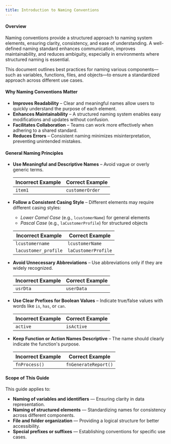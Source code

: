 ```yaml
---
title: Introduction to Naming Conventions
---
```

#### Overview
Naming conventions provide a structured approach to naming system elements, ensuring clarity, consistency, and ease of understanding. A well-defined naming standard enhances communication, improves maintainability, and reduces ambiguity, especially in environments where structured naming is essential.

This document outlines best practices for naming various components—such as variables, functions, files, and objects—to ensure a standardized approach across different use cases.

#### Why Naming Conventions Matter
- **Improves Readability** – Clear and meaningful names allow users to quickly understand the purpose of each element.
- **Enhances Maintainability** – A structured naming system enables easy modifications and updates without confusion.
- **Facilitates Collaboration** – Teams can work more effectively when adhering to a shared standard.
- **Reduces Errors** – Consistent naming minimizes misinterpretation, preventing unintended mistakes.


#### General Naming Principles

- **Use Meaningful and Descriptive Names** – Avoid vague or overly generic terms.  

    | **Incorrect Example** | **Correct Example** |
    |-----------------------|---------------------|
    | `item1`               | `customerOrder`     |

- **Follow a Consistent Casing Style** – Different elements may require different casing styles:
    - *Lower Camel Case* (e.g., `lcustomerName`) for general elements
    - *Pascal Case* (e.g., `laCustomerProfile`) for structured objects
    
    | **Incorrect Example** | **Correct Example** |
    |-----------------------|---------------------|
    | `lcustomername`        | `lcustomerName`      |
    | `lacustomer_profile`    | `laCustomerProfile`   |
   
- **Avoid Unnecessary Abbreviations** – Use abbreviations only if they are widely recognized.  

    | **Incorrect Example** | **Correct Example** |
    |-----------------------|---------------------|
    | `usrDta`              | `userData`          |

- **Use Clear Prefixes for Boolean Values** – Indicate true/false values with words like `is`, `has`, or `can`.  

    | **Incorrect Example** | **Correct Example** |
    |-----------------------|---------------------|
    | `active`              | `isActive`          |

- **Keep Function or Action Names Descriptive** – The name should clearly indicate the function's purpose.  

    | **Incorrect Example** | **Correct Example** |
    |-----------------------|---------------------|
    | `fnProcess()`           | `fnGenerateReport()`  |


#### Scope of This Guide
This guide applies to:  
- **Naming of variables and identifiers** — Ensuring clarity in data representation.  
- **Naming of structured elements** — Standardizing names for consistency across different components.  
- **File and folder organization** — Providing a logical structure for better accessibility.  
- **Special prefixes or suffixes** — Establishing conventions for specific use cases.